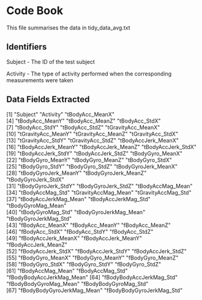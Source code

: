 # Code Book

This file summarises the data in tidy_data_avg.txt

## Identifiers
Subject - The ID of the test subject

Activity - The type of activity performed when the corresponding measurements were taken

## Data Fields Extracted
[1] "Subject"                   "Activity"                  "tBodyAcc_MeanX"           
 [4] "tBodyAcc_MeanY"            "tBodyAcc_MeanZ"            "tBodyAcc_StdX"            
 [7] "tBodyAcc_StdY"             "tBodyAcc_StdZ"             "tGravityAcc_MeanX"        
[10] "tGravityAcc_MeanY"         "tGravityAcc_MeanZ"         "tGravityAcc_StdX"         
[13] "tGravityAcc_StdY"          "tGravityAcc_StdZ"          "tBodyAccJerk_MeanX"       
[16] "tBodyAccJerk_MeanY"        "tBodyAccJerk_MeanZ"        "tBodyAccJerk_StdX"        
[19] "tBodyAccJerk_StdY"         "tBodyAccJerk_StdZ"         "tBodyGyro_MeanX"          
[22] "tBodyGyro_MeanY"           "tBodyGyro_MeanZ"           "tBodyGyro_StdX"           
[25] "tBodyGyro_StdY"            "tBodyGyro_StdZ"            "tBodyGyroJerk_MeanX"      
[28] "tBodyGyroJerk_MeanY"       "tBodyGyroJerk_MeanZ"       "tBodyGyroJerk_StdX"       
[31] "tBodyGyroJerk_StdY"        "tBodyGyroJerk_StdZ"        "tBodyAccMag_Mean"         
[34] "tBodyAccMag_Std"           "tGravityAccMag_Mean"       "tGravityAccMag_Std"       
[37] "tBodyAccJerkMag_Mean"      "tBodyAccJerkMag_Std"       "tBodyGyroMag_Mean"        
[40] "tBodyGyroMag_Std"          "tBodyGyroJerkMag_Mean"     "tBodyGyroJerkMag_Std"     
[43] "fBodyAcc_MeanX"            "fBodyAcc_MeanY"            "fBodyAcc_MeanZ"           
[46] "fBodyAcc_StdX"             "fBodyAcc_StdY"             "fBodyAcc_StdZ"            
[49] "fBodyAccJerk_MeanX"        "fBodyAccJerk_MeanY"        "fBodyAccJerk_MeanZ"       
[52] "fBodyAccJerk_StdX"         "fBodyAccJerk_StdY"         "fBodyAccJerk_StdZ"        
[55] "fBodyGyro_MeanX"           "fBodyGyro_MeanY"           "fBodyGyro_MeanZ"          
[58] "fBodyGyro_StdX"            "fBodyGyro_StdY"            "fBodyGyro_StdZ"           
[61] "fBodyAccMag_Mean"          "fBodyAccMag_Std"           "fBodyBodyAccJerkMag_Mean" 
[64] "fBodyBodyAccJerkMag_Std"   "fBodyBodyGyroMag_Mean"     "fBodyBodyGyroMag_Std"     
[67] "fBodyBodyGyroJerkMag_Mean" "fBodyBodyGyroJerkMag_Std" 

